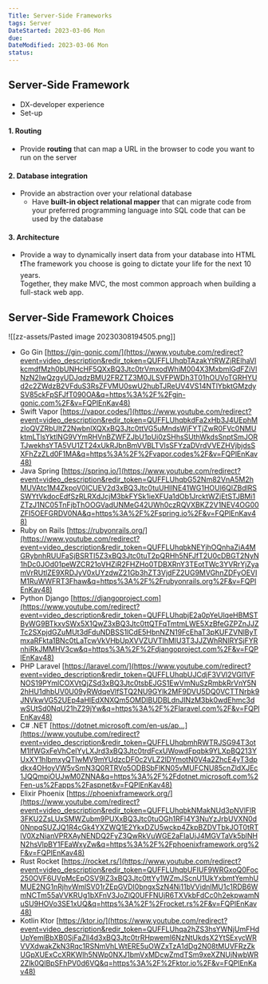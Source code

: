 ```yaml
---
Title: Server-Side Frameworks
tags: Server
DateStarted: 2023-03-06 Mon
due:
DateModified: 2023-03-06 Mon
status:
---
```


## Server-Side Framework

- DX-developer experience
- Set-up

#### 1. Routing

- Provide **routing** that can map a URL in the browser to code you want to run on the server

#### 2. Database integration

- Provide an abstraction over your relational database
  - Have **built-in object relational mapper** that can migrate code from your preferred programming language into SQL code that can be used by the database

#### 3. Architecture

- Provide a way to dynamically insert data from your database into HTML  
  ❗The framework you choose is going to dictate your life for the next 10 years.  
  Together, they make MVC, the most common approach when building a full-stack web app.

## Server-Side Framework Choices

![[zz-assets/Pasted image 20230308194505.png]]

- Go Gin [https://gin-gonic.com/](https://www.youtube.com/redirect?event=video_description&redir_token=QUFFLUhqbTAzakYtRWZjRElhaVlkcmdfMzh0bUNHcHF5QXxBQ3Jtc0trVmxodWhiM004X3MxbmlGdFZiVlNzN2IwQzgyUDJqdzBMU2FRZTZ3M0JLSVFPWDh3T01hOUVoTGRHYUd2c2ZWdzB2VFduS3RsZFVMU0swU2hubTJReUV4VS14NTlYbktGMzdySV85ckFpSFJfT090OA&q=https%3A%2F%2Fgin-gonic.com%2F&v=FQPlEnKav48)
- Swift Vapor [https://vapor.codes/](https://www.youtube.com/redirect?event=video_description&redir_token=QUFFLUhqbkdFa2xHb3J4UEphMzloQVZRbUltZ2NwbnlXQXxBQ3Jtc0ttVG5uMndsWjFYTjZwR0FVc0NMUktmLTlsYktlNG9VYmRHVnBZWFZJbU1pUi0zSHhsSUthWkdsSnptSmJORTJwekhsYTA5VU1ZT24xUkRJbnBmVVBLTVlsSFYzaDVrdVVEZHVjbjdsSXFhZzZLd0F1MA&q=https%3A%2F%2Fvapor.codes%2F&v=FQPlEnKav48)
- Java Spring [https://spring.io/](https://www.youtube.com/redirect?event=video_description&redir_token=QUFFLUhqbG52Nm82VnA5M2hMUVAtc1M4ZkpoV0lCUEV2d3xBQ3Jtc0tuUHllNE41WG1HOUl6QlZBdlRSSWYtVkdocEdfSzRLRXdJcjM3bkFYSk1ieXFUa1dOb1JrcktWZjEtSTJBMi1ZTzJ1NC05TnFjbThOOGVadUNMeG42UWh0czRQVXBKZ2V1NEV4OG00ZFI5OEFGRDV0NA&q=https%3A%2F%2Fspring.io%2F&v=FQPlEnKav48)
- Ruby on Rails [https://rubyonrails.org/](https://www.youtube.com/redirect?event=video_description&redir_token=QUFFLUhqbkNEYjhOQnhaZjA4MGRybnhRUUFaSjBSRTI5Z3xBQ3Jtc0tuT2pQRHh5NFJfT2U0cDBGT2NyN1hDc0JOd01peWZCR21oVHZiR2FHZHo0TDBXRnY3TEotTWc3YVRrYjZyamVrRUtlZE9XRDJyV0xUYzdwZ21Gb3hZT3VjdFZ2UG9MVGhnZDFyOEVIM1RuWWFRT3Fhaw&q=https%3A%2F%2Frubyonrails.org%2F&v=FQPlEnKav48)
- Python Django [https://djangoproject.com](https://www.youtube.com/redirect?event=video_description&redir_token=QUFFLUhqbjE2a0pYeUlqeHBMSTByWG9BTkxvSWx5X1QwZ3xBQ3Jtc0ttQTFqTmtmLWE5XzBfeGZPZnJJZTc2SXpjdGZuMUt3dFduNDBSS1lCdE5HbnNZN19FcEhaT3pKUFZVNlByTmxaRFkta1BNc0tLaTcwVkVHbUpXVVZUVTlhMlU3T3JJZWhRNlRYSjFYRnhiRkJMMHV3cw&q=https%3A%2F%2Fdjangoproject.com%2F&v=FQPlEnKav48)
- PHP Laravel [https://laravel.com/](https://www.youtube.com/redirect?event=video_description&redir_token=QUFFLUhqbUJCdjF3VVl2VGl1VFNOS19PYmlCOXVtQjZSd3xBQ3Jtc0tsbEJGS1EwVmNuSzRmbkRrVnY5N2hHU1dhbUV0U09yRWdqeVlfSTQ2NU9GYlk2MF9DVU5DQ0VCTTNrbk9JNVkwVG52UEp4aHlEdXNXQm5OMDlBUDBLdnJINzM3bk0wdEhmc3dwSUtSd0NqU21hZ29jYw&q=https%3A%2F%2Flaravel.com%2F&v=FQPlEnKav48)
- C# .NET [https://dotnet.microsoft.com/en-us/ap...](https://www.youtube.com/redirect?event=video_description&redir_token=QUFFLUhqbmhRWTRJSG94T3otM1lfWGxFeVhCelYyLXJrd3xBQ3Jtc0trdFcxUWowdFpqbk9YLXpBQ213YUxXY1hlbmxyQTlwMV9mYUdzcDF0c2VLZ2lDYmotN0V4a2ZhcE4yT3dpdkx4OHoyVW5vSmN3Q0RTRVo5ODBSbFlKN05vMUFCNU85cnZldXJEc1JQQmpiOUJwM0ZNNA&q=https%3A%2F%2Fdotnet.microsoft.com%2Fen-us%2Fapps%2Faspnet&v=FQPlEnKav48)
- Elixir Phoenix [https://phoenixframework.org/](https://www.youtube.com/redirect?event=video_description&redir_token=QUFFLUhqbkNMakNUd3pNVlFlR3FKU2ZsLUxSMWZubm9PUXxBQ3Jtc0tuOGh1RFI4Y3NuYzJrbUVXN0d0NnpqSUZJQ1R4cGk4YXZWQ1E2YkxDZU5wckp4ZkpBZDVTbkJOT0tRTlV0XzNianVPRXAyNENDQ2FyZ3QwRkVuWGE2aFlaUjJ4MGVTaVk5blNHN2hsVlpBY1FEaWxyZw&q=https%3A%2F%2Fphoenixframework.org%2F&v=FQPlEnKav48)
- Rust Rocket [https://rocket.rs/](https://www.youtube.com/redirect?event=video_description&redir_token=QUFFLUhqbUFIUF9WRGxoQ0Foc250OVF6UVpMcEpOSV9IZ3xBQ3Jtc0ttYy1WZmJScnU1UkYxbmtYemhUMUE2NG1nRjhvWmlSV01rZEpGVDI0bngxSzN4Ni11bVVidnlMU1c1RDB6WmNCTm55aVVKRUg1bXFnV3JoZlQ0UFFNUjR6TXVkbFdCc0h2ekpwamNuSU9HOVo3SE1xUQ&q=https%3A%2F%2Frocket.rs%2F&v=FQPlEnKav48)
- Kotlin Ktor [https://ktor.io/](https://www.youtube.com/redirect?event=video_description&redir_token=QUFFLUhqa2hZS3hsYWNjUmFHdUpYemlBbXB0SjFaZll4d3xBQ3Jtc0trRHpweml6NzNtUkdsX2YtSExycWRVVXdwakZkN3Rqc1RSNmVhLWtERE5uOWZxTzA1dDg2N08tMUVFRzZkUGpXUExCcXRKWlh5NWp0NXJ1bmVxMDcwZmdTSm9xeXZNUjNwbWR2Zlk0QlBpSFhPV0d6VQ&q=https%3A%2F%2Fktor.io%2F&v=FQPlEnKav48)

